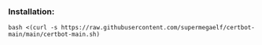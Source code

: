 ### Installation:

```
bash <(curl -s https://raw.githubusercontent.com/supermegaelf/certbot-main/main/certbot-main.sh)
```
